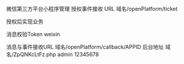 
微信第三方平台小程序管理
授权事件接收 URL 域名/openPlatform/ticket

授权后实现业务

消息校验Token weixin

消息与事件接收URL 域名/openPlatform/callback/APPID
后台地址 域名/ZpQNKcLtFz.php admin 12345678
